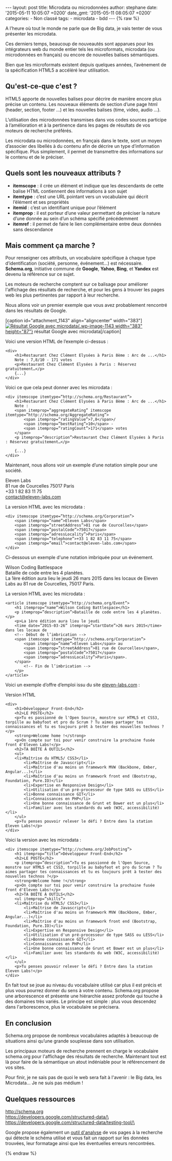 --- layout: post title: Microdata ou microdonnées author: stephane date:
'2015-05-11 10:05:07 +0200' date\_gmt: '2015-05-11 08:05:07 +0200'
categories: - Non classé tags: - microdata - bdd --- {% raw %}

A l’heure où tout le monde ne parle que de Big data, je vais tenter de
vous présenter les microdata.

Ces derniers temps, beaucoup de nouveautés sont apparues pour les
intégrateurs web du monde entier tels les microformats, microdata (ou
microdonnées en français) ou encore de nouvelles balises sémantiques.

Bien que les microformats existent depuis quelques années, l’avènement
de la spécification HTML5 a accéléré leur utilisation.

Qu'est-ce-que c'est ?
---------------------

HTML5 apporte de nouvelles balises pour décrire de manière encore plus
précise un contenu. Les nouveaux éléments de section d’une page html
(header, section, footer …) et les nouvelles balises (time, video, audio
…).

L’utilisation des microdonnées transmises dans vos codes sources
participe à l’amélioration et à la pertinence dans les pages de
résultats de vos moteurs de recherche préférés.

Les microdata ou microdonnées, en français dans le texte, sont un moyen
d’associer des libellés à du contenu afin de décrire un type
d’information spécifique. Plus simplement, il permet de transmettre des
informations sur le contenu et de le préciser.

Quels sont les nouveaux attributs ?
-----------------------------------

-   **itemscope** : il crée un élément et indique que les descendants de
    cette balise HTML contiennent des informations à son sujet
-   **itemtype** : c’est une URL pointant vers un vocabulaire qui décrit
    l’élément et ses propriétés
-   **itemid** : c’est un identifiant unique pour l’élément
-   **itemprop** : il est porteur d’une valeur permettant de préciser la
    nature d’une donnée au sein d’un schéma spécifié précédemment
-   **itemref** : il permet de faire le lien complémentaire entre deux
    données sans descendance

Mais comment ça marche ?
------------------------

Pour renseigner ces attributs, un vocabulaire spécifique à chaque type
d’identification (société, personne, événement…) est nécessaire.
**Schema.org**, initiative commune de **Google**, **Yahoo**, **Bing**,
et **Yandex** est devenu la référence sur ce sujet.

Les moteurs de recherche comptent sur ce balisage pour améliorer
l'affichage des résultats de recherche, et pour les gens à trouver les
pages web les plus pertinentes par rapport à leur recherche.

Nous allons voir un premier exemple que vous avez probablement rencontré
dans les résultats de Google.

\[caption id="attachment\_1143" align="aligncenter"
width="383"\][![Résultat Google avec
microdata](http://blog.eleven-labs.com/wp-content/uploads/2015/05/Capture-d’écran-2015-05-06-à-09.54.20-300x68.png){.wp-image-1143
width="383"
height="87"}](http://blog.eleven-labs.com/wp-content/uploads/2015/05/Capture-d’écran-2015-05-06-à-09.54.20.png)
résultat Google avec microdata\[/caption\]

Voici une version HTML de l’exemple ci-dessus :

``` {.lang:default .decode:true}
<div>
    <h1>Restaurant Chez Clément Elysées à Paris 8ème : Arc de ...</h1>
    Note : 7,8/10 - 171 votes
    <p>Restaurant Chez Clément Elysées à Paris : Réservez gratuitement…</p>
    {...}
</div>
```

Voici ce que cela peut donner avec les microdata :

``` {.lang:default .decode:true}
<div itemscope itemtype=”http://schema.org/Restaurant”>
    <h1>Restaurant Chez Clément Elysées à Paris 8ème : Arc de ...</h1>
    Note :
    <span itemprop=”aggregateRating” itemscope itemtype=”http://schema.org/AggregateRating”>
        <span itemprop=”ratingValue”>7,8</span>/
        <span itemprop=”bestRating”>10</span> -
        <span itemprop=”ratingCount”>171</span> votes
    </span>
    <p itemprop=”description”>Restaurant Chez Clément Elysées à Paris : Réservez gratuitement…</p>

    {...}
</div>
```

Maintenant, nous allons voir un exemple d’une notation simple pour une
société.

Eleven Labs\
81 rue de Courcelles 75017 Paris\
+33 1 82 83 11 75\
contact@eleven-labs.com

La version HTML avec les microdata :

``` {.lang:default .decode:true}
<div itemscope itemtype=”http://schema.org/Corporation”>
    <span itemprop=”name”>Eleven Labs</span>
    <span itemprop=”streetAddress”>81 rue de Courcelles</span>
    <span itemprop=”postalCode”>75017</span>
    <span itemprop=”adressLocality”>Paris</span>
    <span itemprop=”telephone”>+33 1 82 83 11 75</span>
    <span itemprop=”email”>contact@eleven-labs.com</span>
</div>
```

Ci-dessous un exemple d'une notation imbriquée pour un événement.

Wilson Coding Battlespace\
Bataille de code entre les 4 planètes.\
La 1ère édition aura lieu le jeudi 26 mars 2015 dans les locaux de
Eleven Labs au 81 rue de Courcelles, 75017 Paris.

La version HTML avec les microdata :

``` {.lang:default .decode:true}
<article itemscope itemtype=”http://schema.org/Event”>
    <h1 itemprop=”name”>Wilson Coding Battlespace</h1>
    <p itemprop=”description”>Bataille de code entre les 4 planètes.</p>
    <p>La 1ère édition aura lieu le jeudi
    <time date=”2015-03-26” itemprop=”startDate”>26 mars 2015</time>
dans les locaux de
    <!-- Début de l’imbrication -->
    <span itemscope itemtype=”http://schema.org/Corporation”>
        <span itemprop=”name”>Eleven Labs</span> au
        <span itemprop=”streetAddress”>81 rue de Courcelles</span>,
        <span itemprop=”postalCode”>75017</span>
        <span itemprop=”adressLocality”>Paris</span>.
    </span>
        <!-- Fin de l’imbrication -->
    </p>
</article>
```

Voici un exemple d’offre d’emploi issu du site
[eleven-labs.com](http://www.eleven-labs.com) :

Version HTML

``` {.lang:default .decode:true}
<div>
    <h1>Développeur Front-End</h2>
    <h2>LE POSTE</h2>
    <p>Tu es passionné de l'Open Source, monstre sur HTML5 et CSS3, torpille au babyfoot et pro du Scrum ? Tu aimes partager tes connaissances et tu es toujours prêt à tester des nouvelles technos ?</p>
    <strong>Welcome home !</strong>
    <p>On compte sur toi pour venir construire la prochaine fusée front d'Eleven Labs!</p>
    <h2>TA BOÎTE À OUTILS</h2>
    <ul>
    <li>Maîtrise du HTML5/ CSS3</li>
        <li>Maîtrise de Javascript</li>
        <li>Maîtrise d'au moins un framework MVW (Backbone, Ember, Angular...)</li>
        <li>Maîtrise d'au moins un framework front end (Bootstrap, Foundation, Pure.IO)</li>
        <li>Expertise en Responsive Design</li>
        <li>Utilisation d'un pré-processeur de type SASS ou LESS</li>
        <li>Bonne connaissance GIT</li>
        <li>Connaissances en PHP</li>
        <li>Une bonne connaissance de Grunt et Bower est un plus</li>
        <li>Familier avec les standards du web (W3C, accessibilité)</li>
    </ul>
    <p>Tu penses pouvoir relever le défi ? Entre dans la station Eleven Labs!</p>
</div>
```

Voici la version avec les microdata :

``` {.lang:default .decode:true}
<div itemscope itemtype=”http://schema.org/JobPosting”>
    <h1 itemprop=”title”>Développeur Front-End</h2>
    <h2>LE POSTE</h2>
    <p itemprop=”description”>Tu es passionné de l'Open Source, monstre sur HTML5 et CSS3, torpille au babyfoot et pro du Scrum ? Tu aimes partager tes connaissances et tu es toujours prêt à tester des nouvelles technos ?</p>
    <strong>Welcome home !</strong>
    <p>On compte sur toi pour venir construire la prochaine fusée front d'Eleven Labs!</p>
    <h2>TA BOÎTE À OUTILS</h2>
    <ul itemprop=”skills”>
    <li>Maîtrise du HTML5/ CSS3</li>
        <li>Maîtrise de Javascript</li>
        <li>Maîtrise d'au moins un framework MVW (Backbone, Ember, Angular...)</li>
        <li>Maîtrise d'au moins un framework front end (Bootstrap, Foundation, Pure.IO)</li>
        <li>Expertise en Responsive Design</li>
        <li>Utilisation d'un pré-processeur de type SASS ou LESS</li>
        <li>Bonne connaissance GIT</li>
        <li>Connaissances en PHP</li>
        <li>Une bonne connaissance de Grunt et Bower est un plus</li>
        <li>Familier avec les standards du web (W3C, accessibilité)</li>
    </ul>
    <p>Tu penses pouvoir relever le défi ? Entre dans la station Eleven Labs!</p>
</div>
```

En fait tout se joue au niveau du vocabulaire utilisé car plus il est
précis et plus vous pourrez donner du sens à votre contenu. Schema.org
propose une arborescence et présente une hiérarchie assez profonde qui
touche à des domaines très variés. Le principe est simple : plus vous
descendez dans l'arborescence, plus le vocabulaire se précisera.

En conclusion
-------------

Schema.org propose de nombreux vocabulaires adaptés à beaucoup de
situations ainsi qu’une grande souplesse dans son utilisation.

Les principaux moteurs de recherche prennent en charge le vocabulaire
schema.org pour l'affichage des résultats de recherche. Maintenant tout
est là pour faire de la sémantique un atout indéniable pour le
référencement de vos sites.

Pour finir, je ne sais pas de quoi le web sera fait à l'avenir : le Big
data, les Microdata... Je ne suis pas médium !

Quelques ressources
-------------------

<http://schema.org>\
[https://developers.google.com/structured-data/\
https://developers.google.com/structured-data/testing-tool/\
](https://developers.google.com/structured-data/)

Google propose également un [outil
d'analyse](http://www.google.com/webmasters/tools/richsnippets) de vos
pages à la recherche qui détecte le schéma utilisé et vous fait un
rapport sur les données trouvées, leur formatage ainsi que les
éventuelles erreurs rencontrées.

{% endraw %}
